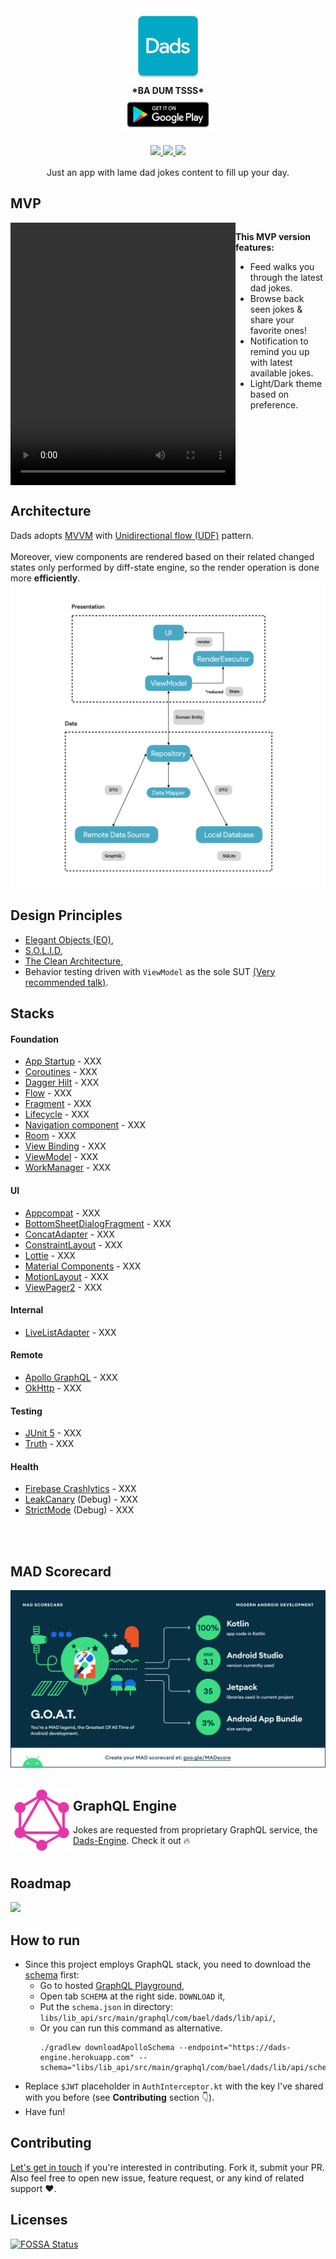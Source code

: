 <p align="center" style="margin: 0;">
    <img src="assets/logo.png" width="120" height="120">
</p>

<h4 align="center" style="margin: 0;">
    *BA DUM TSSS*
</h4>

<p align="center" style="margin: 0;">
    <img src="assets/playstore.png" width="150" height="60">
</p>

<p align="center" style="margin: 16px;">
    <a href="">
        <img src="https://travis-ci.com/ErickSumargo/Kirin.svg?branch=develop" />
    </a>
    <a href="">
        <img src="https://codecov.io/gh/ErickSumargo/Kirin/branch/develop/graph/badge.svg" />
    </a>
    <a href="https://app.fossa.com/projects/git%2Bgithub.com%2FErickSumargo%2FDads?ref=badge_small">
        <img src="https://app.fossa.com/api/projects/git%2Bgithub.com%2FErickSumargo%2FDads.svg?type=small" />
    </a>
</p>

<p align="center">
    Just an app with lame dad jokes content to fill up your day.
</p>

## MVP
<div style="display: flex;">
    <video width="360" height="420" controls>
      <source src="assets/demo.mp4" type="video/mp4">
    </video>
    <div>
        <p><b>This MVP version features:</b></p>
        <ul>
            <li>Feed walks you through the latest dad jokes.</li>
            <li>Browse back seen jokes & share your favorite ones!</li>
            <li>Notification to remind you up with latest available jokes.</li>
            <li>Light/Dark theme based on preference.</li>
        </ul>
    </div>
</div>

## Architecture
Dads adopts [MVVM](https://en.wikipedia.org/wiki/Model%E2%80%93view%E2%80%93viewmodel) with [Unidirectional flow (UDF)](https://en.wikipedia.org/wiki/Unidirectional_Data_Flow_(computer_science)) pattern.
<br/>
<br/>
Moreover, view components are rendered based on their related changed states only performed by diff-state engine, so the render operation is done more **efficiently**.
[<img src="assets/architecture.png">]()

## Design Principles
- [Elegant Objects (EO)](https://www.elegantobjects.org/),
- [S.O.L.I.D](https://en.wikipedia.org/wiki/SOLID),
- [The Clean Architecture](https://blog.cleancoder.com/uncle-bob/2012/08/13/the-clean-architecture.html),
- Behavior testing driven with `ViewModel` as the sole SUT [(Very recommended talk)](https://www.youtube.com/watch?v=EZ05e7EMOLM).

## Stacks
#### Foundation
- [App Startup]() - XXX
- [Coroutines]() - XXX
- [Dagger Hilt]() - XXX
- [Flow]() - XXX
- [Fragment]() - XXX
- [Lifecycle]() - XXX
- [Navigation component]() - XXX
- [Room]() - XXX
- [View Binding]() - XXX
- [ViewModel]() - XXX
- [WorkManager]() - XXX

#### UI
- [Appcompat]() - XXX
- [BottomSheetDialogFragment]() - XXX
- [ConcatAdapter]() - XXX
- [ConstraintLayout]() - XXX
- [Lottie]() - XXX
- [Material Components]() - XXX
- [MotionLayout]() - XXX
- [ViewPager2]() - XXX

#### Internal
- [LiveListAdapter](https://www.apollographql.com/docs/android/) - XXX

#### Remote
- [Apollo GraphQL](https://www.apollographql.com/docs/android/) - XXX
- [OkHttp](https://square.github.io/okhttp/) - XXX

#### Testing
- [JUnit 5](https://junit.org/junit5/docs/current/user-guide/) - XXX
- [Truth](https://truth.dev/) - XXX

#### Health
* [Firebase Crashlytics]() - XXX 
* [LeakCanary](https://square.github.io/leakcanary/) (Debug) - XXX
* [StrictMode](https://developer.android.com/reference/android/os/StrictMode) (Debug) - XXX
<br/>
<br/>

## MAD Scorecard
[<img src="assets/mad_scorecard.png">](https://madscorecard.withgoogle.com/scorecards/3887241481/)
<br/>
<br/>

[<img align="left" width="100" height="100" src="assets/graphql.png">]()
## GraphQL Engine
Jokes are requested from proprietary GraphQL service, the [Dads-Engine](https://github.com/ErickSumargo/Dads-Engine). Check it out 🔥
<br/>
<br/>

## Roadmap
[<img src="assets/board.png">]()

## How to run
* Since this project employs GraphQL stack, you need to download the [schema](https://www.apollographql.com/docs/tutorial/schema/) first:
    * Go to hosted [GraphQL Playground](https://dads-engine.herokuapp.com/graphql),
    * Open tab `SCHEMA` at the right side. `DOWNLOAD` it,
    * Put the `schema.json` in directory: `libs/lib_api/src/main/graphql/com/bael/dads/lib/api/`,
    * Or you can run this command as alternative.
        ```
        ./gradlew downloadApolloSchema --endpoint="https://dads-engine.herokuapp.com" --schema="libs/lib_api/src/main/graphql/com/bael/dads/lib/api/schema.json"
        ```
* Replace `$JWT` placeholder in `AuthInterceptor.kt` with the key I've shared with you before (see **Contributing** section 👇).
* Have fun!

## Contributing
[Let's get in touch](https://twitter.com/SumargoErick) if you're interested in contributing. Fork it, submit your PR.<br/>
Also feel free to open new issue, feature request, or any kind of related support ❤️. 

## Licenses
[![FOSSA Status](https://app.fossa.com/api/projects/git%2Bgithub.com%2FErickSumargo%2FDads.svg?type=large)](https://app.fossa.com/projects/git%2Bgithub.com%2FErickSumargo%2FDads?ref=badge_large)